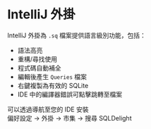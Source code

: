# IntelliJ 外掛

IntelliJ 外掛為 `.sq` 檔案提供語言級別功能，包括：

 * 語法高亮
 * 重構/尋找使用
 * 程式碼自動補全
 * 編輯後產生 `Queries` 檔案
 * 右鍵複製為有效的 SQLite
 * IDE 中的編譯器錯誤可點擊跳轉至檔案

<span id='intellij-plugin-button'></span>
<noscript>
可以透過導航至您的 IDE 安裝<br>
偏好設定 -> 外掛 -> 市集 -> 搜尋 SQLDelight
</noscript>

<script src="https://plugins.jetbrains.com/assets/scripts/mp-widget.js"></script>
<script>
  MarketplaceWidget.setupMarketplaceWidget('install', 8191, "#intellij-plugin-button");
</script>